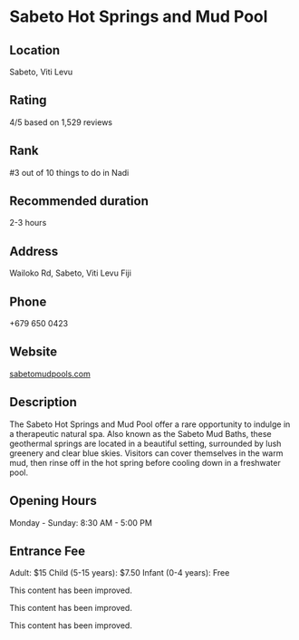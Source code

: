 
# Sabeto Hot Springs and Mud Pool

## Location

Sabeto, Viti Levu

## Rating

4/5 based on 1,529 reviews

## Rank

#3 out of 10 things to do in Nadi

## Recommended duration

2-3 hours

## Address

Wailoko Rd, Sabeto, Viti Levu Fiji

## Phone

+679 650 0423

## Website

[sabetomudpools.com](http://www.sabetomudpools.com)

## Description

The Sabeto Hot Springs and Mud Pool offer a rare opportunity to indulge in a therapeutic natural spa. Also known as the Sabeto Mud Baths, these geothermal springs are located in a beautiful setting, surrounded by lush greenery and clear blue skies. Visitors can cover themselves in the warm mud, then rinse off in the hot spring before cooling down in a freshwater pool.

## Opening Hours

Monday - Sunday: 8:30 AM - 5:00 PM

## Entrance Fee

Adult: $15
Child (5-15 years): $7.50
Infant (0-4 years): Free


This content has been improved.

This content has been improved.

This content has been improved.